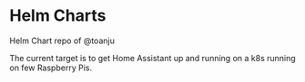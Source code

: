 # Helm Charts

Helm Chart repo of @toanju

The current target is to get Home Assistant up and running on a k8s running on
few Raspberry Pis.
